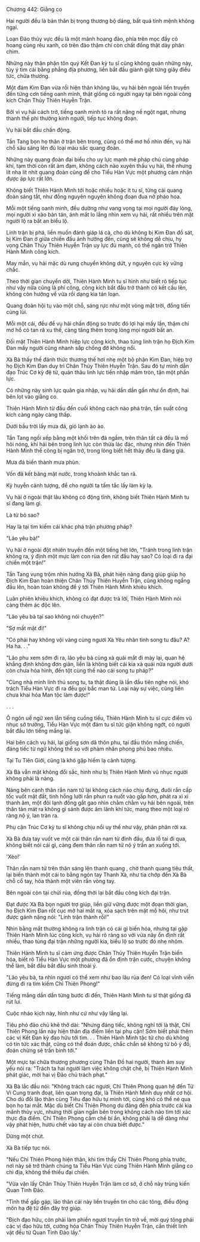 




Chương 442: Giằng co


Hai người đều là bản thân bị trọng thương bộ dáng, bất quá tính mệnh không ngại.

Loạn Đảo thủy vực đều là một mảnh hoang đảo, phía trên mọc đầy cỏ hoang cùng rêu xanh, có trên đảo thậm chí còn chất đống thật dày phân chim.

Những này thân phận tôn quý Kết Đan kỳ tu sĩ cũng không quản những này, tùy ý tìm cái bằng phẳng địa phương, liền bắt đầu giành giật từng giây điều tức, chữa thương.

Một đám Kim Đan vừa rồi hiện thân không lâu, vụ hải bên ngoài liền truyền đến từng cơn tiếng oanh minh, thật giống có người ngay tại bên ngoài công kích Chân Thủy Thiên Huyễn Trận.

Bởi vì vụ hải cách trở, tiếng oanh minh tỏ ra rất nặng nề ngột ngạt, nhưng thanh thế phi thường kinh người, tiếp tục không đoạn.

Vụ hải bắt đầu chấn động.

Tần Tang bọn họ thân ở trận bên trong, cũng có thể mơ hồ nhìn đến, vụ hải chỗ sâu sáng lên đủ loại màu sắc quang đoàn.

Những này quang đoàn đại biểu cho uy lực mạnh mẽ pháp chú cùng pháp khí, tạm thời còn rất ảm đạm, không cách nào xuyên thấu vụ hải, thế nhưng lít nha lít nhít quang đoàn cũng để cho Tiểu Hàn Vực một phương cảm nhận được áp lực rất lớn.

Không biết Thiên Hành Minh tới hoặc nhiều hoặc ít tu sĩ, từng cái quang đoàn sáng tắt, như đồng nguyên nguyên không đoạn đua nở pháo hoa.

Mỗi một tiếng oanh minh, đều dường như vang vọng tại mọi người đáy lòng, mọi người xì xào bàn tán, ánh mắt lo lắng nhìn xem vụ hải, rất nhiều trên mặt người lộ ra bất an biểu lộ.

Linh trận bị phá, liền muốn đánh giáp lá cà, cho dù không bị Kim Đan đồ sát, bị Kim Đan ở giữa chiến đấu ảnh hưởng đến, cũng sẽ không dễ chịu, hy vọng Chân Thủy Thiên Huyễn Trận uy lực đủ mạnh, có thể ngăn trở Thiên Hành Minh công kích.

May mắn, vụ hải mặc dù rung chuyển không dứt, y nguyên cực kỳ vững chắc.

Theo thời gian chuyển dời, Thiên Hành Minh tu sĩ hình như biết rõ tiếp tục như vậy nữa cũng là phí công, công kích bắt đầu trở thành có kết cấu lên, không còn hướng về vừa rồi dạng kia tán loạn.

Quang đoàn hội tụ vào một chỗ, sáng rực như một vòng mặt trời, đồng tiến cùng lùi.

Mỗi một cái, đều để vụ hải chấn động so trước đó lợi hại mấy lần, thậm chí mơ hồ có tan rã xu thế, càng tăng thêm trong lòng mọi người bất an.

Đối mặt Thiên Hành Minh hiệp lực công kích, thao túng linh trận họ Địch Kim Đan mấy người cũng nhanh sắp chống đỡ không nổi.

Xà Bà thấy thế đánh thức thương thế hơi nhẹ một bộ phận Kim Đan, hiệp trợ họ Địch Kim Đan duy trì Chân Thủy Thiên Huyễn Trận. Sau đó tự mình dẫn đạo Trúc Cơ kỳ đệ tử, quán thâu linh lực tiến nhập mâm tròn, tận một phần lực.

Có những này sinh lực quân gia nhập, vụ hải dần dần gần như ổn định, hai bên lọt vào giằng co.

Thiên Hành Minh từ đầu đến cuối không cách nào phá trận, tần suất công kích càng ngày càng thấp.

Dưới bầu trời lấy mưa đá, gió lạnh ào ào.

Tần Tang ngồi xếp bằng một khối trên đá ngầm, trên thân tất cả đều là mồ hôi nóng, khí hải bên trong linh lực còn thừa lác đác, nhưng nhìn đến Thiên Hành Minh thế công bị ngăn trở, trong lòng biết hết thảy đều là đáng giá.

Mưa đá biến thành mưa phùn.

Vốn đã kết băng mặt nước, trong khoảnh khắc tan rã.

Kỳ huyễn cảnh tượng, để cho người ta tấm tắc lấy làm kỳ lạ.

Vụ hải ở ngoài thật lâu không có động tĩnh, không biết Thiên Hành Minh tu sĩ đang làm gì.

Là từ bỏ sao?

Hay là tại tìm kiếm cái khác phá trận phương pháp?

"Lão yêu bà!"

Vụ hải ở ngoài đột nhiên truyền đến một tiếng hét lớn, "Tránh trong linh trận không ra, ý định một mực làm con rùa đen rút đầu hay sao? Có loại đi ra đại chiến một trận!"

Tần Tang vụng trộm nhìn hướng Xà Bà, phát hiện nàng đang giúp giúp họ Địch Kim Đan hoàn thiện Chân Thủy Thiên Huyễn Trận, cũng không ngẩng đầu lên, hoàn toàn không để ý tới Thiên Hành Minh khiêu khích.

Luân phiên khiêu khích, không có đạt được trả lời, Thiên Hành Minh nói càng thêm ác độc lên.

"Lão yêu bà tại sao không nói chuyện?"

"Sợ mất mật đi!"

"Có phải hay không vội vàng cùng ngươi Xà Yêu nhân tình song tu đâu? A? Ha ha. . ."

"Lão phu xem sớm đi ra, lão yêu bà cùng xà quái mắt đi mày lại, quan hệ khẳng định không đơn giản, liền là không biết cái kia xà quái nửa người dưới còn chưa hóa hình, đến tột cùng thế nào cái song tu pháp?"

"Cùng nhà mình linh thú song tu, ta thật đúng là lần đầu tiên nghe nói, khó trách Tiểu Hàn Vực đi ra đều gọi bắc man tử. Loại này sự việc, cũng liền chưa khai hóa Man tộc làm được!"

. . .

Ô ngôn uế ngữ xen lẫn tiếng cuồng tiếu, Thiên Hành Minh tu sĩ cực điểm vũ nhục sở trường, Tiểu Hàn Vực một đám tu sĩ tức giận không ngớt, có người bắt đầu lớn tiếng mắng lại.

Hai bên cách vụ hải, lại giống sơn dã thôn phu, tại đầu thôn mắng chiến, đáng tiếc từ ngữ không thể so với phàm nhân phong phú bao nhiêu.

Tại Tu Tiên Giới, cũng là khó gặp hiếm lạ cảnh tượng.

Xà Bà vẫn mặt không đổi sắc, hình như bị Thiên Hành Minh vũ nhục người không phải là nàng.

Nàng bên cạnh thân rắn nam tử lại không cách nào chịu đựng, đuôi rắn cấp tốc vuốt mặt đất, tinh hồng lưỡi rắn phun ra nuốt vào gấp hơn, phát ra xì xì thanh âm, một đôi lạnh đồng gắt gao nhìn chằm chằm vụ hải bên ngoài, trên thân tản mát ra không gì sánh được âm lãnh khí tức, mang theo một loại rõ ràng nộ ý, lan tràn ra.

Phụ cận Trúc Cơ kỳ tu sĩ không chịu nổi uy thế như vậy, phân phân rời xa.

Xà Bà đưa tay vuốt ve một cái thân rắn nam tử đỉnh đầu, đưa lỗ tai đi qua, không biết nói cái gì, càng đem thân rắn nam tử nộ ý trấn an xuống tới.

'Xèo!'

Thân rắn nam tử trên thân sáng lên thanh quang , chờ thanh quang tiêu thất, lại biến thành một cái to bằng ngón tay Thanh Xà, như tia chớp đến Xà Bà chỗ cổ tay, hóa thành một viên rắn vòng tay.

Bên ngoài còn tại chửi rủa, đồng thời lại bắt đầu công kích đại trận.

Đạt được Xà Bà bọn người trợ giúp, liền giữ vững được một đoạn thời gian, họ Địch Kim Đan rốt cục mở hai mắt ra, xóa sạch trên mặt mồ hôi, như trút được gánh nặng nói: "Linh trận thành rồi!"

Nhìn bằng mắt thường không ra linh trận có cái gì biến hóa, nhưng tại gặp Thiên Hành Minh lúc công kích, vụ hải rõ ràng so với vừa nãy ổn định rất nhiều, thao túng đại trận những người kia, biểu lộ so trước đó nhẹ nhõm.

Thiên Hành Minh tu sĩ cảm ứng được Chân Thủy Thiên Huyễn Trận biến hóa, biết rõ Tiểu Hàn Vực một phương đã ổn định trận cước, chuyện không thể làm, bắt đầu bắt đầu sinh thoái ý.

"Lão yêu bà, ta nhìn ngươi có thể xem như bao lâu rùa đen! Có loại vĩnh viễn đừng đi ra tìm kiếm Chỉ Thiên Phong!"

Tiếng mắng dần dần từng bước đi đến, Thiên Hành Minh tu sĩ thật giống đã rút lui.

Cuộc nháo kịch này, hình như cứ như vậy lắng lại.

Tiêu phó đảo chủ khẽ thở dài: "Nhưng đáng tiếc, không nghĩ tới là thật, Chỉ Thiên Phong lần này hiện thân địa điểm liền tại phụ cận! Sớm biết phái thêm các vị Kết Đan kỳ đạo hữu tới tìm. . . Thiên Hành Minh tặc tử cho dù không có tin tức xác thật, cũng có thể đoán được, chắc chắn sẽ không từ bỏ ý đồ, đoán chừng sẽ trần binh tới."

Một mực tại chữa thương phương cùng Thân Đồ hai người, thanh âm suy yếu nói ra: "Trách ta hai người làm việc không chặt chẽ, bị Thiên Hành Minh phát giác, mời hai vị Đảo chủ trách phạt."

Xà Bà lắc đầu nói: "Không trách các ngươi, Chỉ Thiên Phong quan hệ đến Tử Vi Cung tranh đoạt, liên quan trọng đại, là Thiên Hành Minh duy nhất cơ hội. Cho dù đổi lão thân cùng Tiêu đạo hữu tự mình tới, cũng khó có thể né qua bọn họ tai mắt. Mặc dù biết Chỉ Thiên Phong du đãng đến phía trước cái kia mảnh thủy vực, nhưng thời gian ngắn bên trong không cách nào tìm tới xác thực địa điểm. Chỉ Thiên Phong cấm chế bí ẩn, không phải là dễ dàng như vậy phát hiện, hươu chết vào tay ai còn chưa biết được."

Dừng một chút.

Xà Bà tiếp tục nói.

"Nếu Chỉ Thiên Phong hiện thân, khi tìm thấy Chỉ Thiên Phong phía trước, nơi này sẽ trở thành chúng ta Tiểu Hàn Vực cùng Thiên Hành Minh giằng co chi địa, không thể thiếu đại chiến.

"Vừa vặn lấy Chân Thủy Thiên Huyễn Trận làm cơ sở, ở chỗ này trùng kiến Quan Tinh Đảo.

"Tình thế gấp gáp, lão thân cái này liền truyền tin cho các tông, điều động môn hạ đệ tử đến đây trợ giúp.

"Địch đạo hữu, còn phải làm phiền ngươi truyền tin trở về, mời quý tông phái các vị đạo hữu tới, cường hóa Chân Thủy Thiên Huyễn Trận, cần thiết linh vật đều từ Quan Tinh Đảo lấy."





